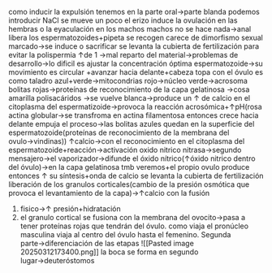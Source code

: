 como inducir la expulsión
tenemos en la parte oral→parte blanda podemos introducir NaCl se mueve un poco el erizo induce la ovulación en las hembras o la eyaculación en los machos
machos no se hace nada→anal libera los espermatozoides+pipeta se recogen 
carece de dimorfismo sexual marcado→se induce o sacrificar 
se levanta la cubierta de fertilización para evitar la polispermia 
↑de 1 →mal reparto del material→problemas de desarrollo→lo dificil es ajustar la concentración óptima
espermatozoide→su movimiento es circular +avanzar hacia delante+cabeza topa con el óvulo es como taladro
azul+verde→mitocondrias
rojo→núcleo
verde→acrosoma
bolitas rojas→proteínas de reconocimiento de la capa gelatinosa →cosa amarilla polisacáridos →se vuelve blanca→produce un ↑ de calcio en el citoplasma del espermatizoide→provoca la reacción acrosómica+↑pH(rosa actina globular→se transfroma en actina filamentosa entonces crece hacia delante empuja el proceso→las bolitas azules quedan en la superficie del espermatozoide(proteínas de reconocimiento de la membrana del ovulo→vindinas)) 
↑calcio→con el reconocimiento en  el citoplasma del espermatozoide+reacción→activación oxido nitrico nitrasa→segundo mensajero→el vaporizador→difunde el óxido nítrico(↑óxido nitrico dentro del óvulo)→en la capa gelatinosa tmb veremos+el propio ovulo produce entonces ↑ su síntesis+onda de calcio
se levanta la cubierta de fertilización
liberación de los granulos corticales(cambio de la presión osmótica que provoca el levantamiento de la capa)→↑calcio
con la fusión
1. fisico→↑ presión+hidratación
2. el granulo cortical se fusiona con la membrana del ovocito→pasa a tener proteínas rojas que tendrán del óvulo.
como viaja el pronúcleo masculina viaja al centro del óvulo hasta el femenino.
Segunda parte→diferenciación de las etapas
![[Pasted image 20250312173400.png]]
la boca se forma en segundo lugar→deuteróstomos
	